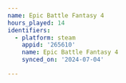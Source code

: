```yaml
---
name: Epic Battle Fantasy 4
hours_played: 14
identifiers:
  - platform: steam
    appid: '265610'
    name: Epic Battle Fantasy 4
    synced_on: '2024-07-04'

---
```

